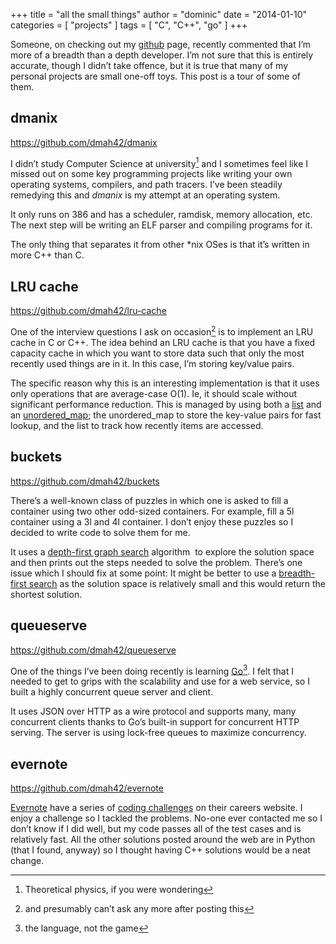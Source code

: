 +++
title = "all the small things"
author = "dominic"
date = "2014-01-10"
categories = [
  "projects"
]
tags = [
  "C",
  "C++",
  "go"
]
+++

Someone, on checking out my
[github](http://github.com/dmah42 "github") page, recently
commented that I’m more of a breadth than a depth developer. I’m not
sure that this is entirely accurate, though I didn’t take offence, but
it is true that many of my personal projects are small one-off toys.
This post is a tour of some of them.

## dmanix
https://github.com/dmah42/dmanix

I didn’t study Computer Science at university[^1] and I sometimes feel like I
missed out on some key programming projects like writing your own operating
systems, compilers, and path tracers. I’ve been steadily remedying this and
*dmanix* is my attempt at an operating system.

It only runs on 386 and has a scheduler, ramdisk, memory allocation,
etc. The next step will be writing an ELF parser and compiling programs
for it.

The only thing that separates it from other \*nix OSes is that it’s
written in more C++ than C.

## LRU cache
https://github.com/dmah42/lru-cache

One of the interview questions I ask on occasion[^2] is to implement an LRU
cache in C or C++. The idea behind an LRU cache is that you have a fixed
capacity cache in which you want to store data such that only the most recently
used things are in it. In this case, I’m storing key/value pairs.

The specific reason why this is an interesting implementation is that it
uses only operations that are average-case O(1). Ie, it should scale
without significant performance reduction. This is managed by using both
a
[list](http://en.cppreference.com/w/cpp/container/list "list @ cppreference")
and an
[unordered\_map](http://en.cppreference.com/w/cpp/container/unordered_map "unordered_map @ cppreference");
the unordered\_map to store the key-value pairs for fast lookup, and the
list to track how recently items are accessed.

## buckets
https://github.com/dmah42/buckets

There’s a well-known class of puzzles in which one is asked to fill a
container using two other odd-sized containers. For example, fill a 5l
container using a 3l and 4l container. I don’t enjoy these puzzles so I
decided to write code to solve them for me.

It uses a [depth-first graph
search](http://en.wikipedia.org/wiki/Depth-first_search "depth-first search @ wikipedia")
algorithm  to explore the solution space and then prints out the steps
needed to solve the problem. There’s one issue which I should fix at
some point: It might be better to use a [breadth-first
search](http://en.wikipedia.org/wiki/Breadth-first_search "breadth-first search @ wikipedia") as
the solution space is relatively small and this would return the
shortest solution.

## queueserve
https://github.com/dmah42/queueserve

One of the things I’ve been doing recently is learning
[Go](http://golang.org/)[^3].  I felt that I needed to get to grips with the
scalability and use for a web service, so I built a highly concurrent queue
server and client.

It uses JSON over HTTP as a wire protocol and supports many, many
concurrent clients thanks to Go’s built-in support for concurrent HTTP
serving. The server is using lock-free queues to maximize concurrency.

## evernote
https://github.com/dmah42/evernote

[Evernote](http://evernote.com/ "evernote") have a series of [coding
challenges](https://evernote.com/careers/challenge.php "coding challenge @ evernote")
on their careers website. I enjoy a challenge so I tackled the problems.
No-one ever contacted me so I don’t know if I did well, but my code
passes all of the test cases and is relatively fast. All the other
solutions posted around the web are in Python (that I found, anyway) so
I thought having C++ solutions would be a neat change.

[^1]: Theoretical physics, if you were wondering
[^2]: and presumably can’t ask any more after posting this
[^3]: the language, not the game

